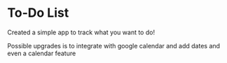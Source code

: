 # To-Do List 
Created a simple app to track what you want to do!

Possible upgrades is to integrate with google calendar and add dates and even a calendar feature 